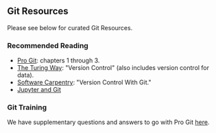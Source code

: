 ## Git Resources
Please see below for curated Git Resources.

### Recommended Reading
- [Pro Git][1]: chapters 1 through 3.
- [The Turing Way][2]: "Version Control" (also includes version control for
data).
- [Software Carpentry][3]: "Version Control With Git."
- [Jupyter and Git][jupyter_git]

### Git Training
We have supplementary questions and answers to go with Pro Git [here][4].

[1]: <https://git-scm.com/book/en/v2> "Pro Git"
[2]: <https://the-turing-way.netlify.app/reproducible-research/vcs.html> "The Turing Way, Version Control"
[3]: <http://swcarpentry.github.io/git-novice/> "Version Control With Git"
[jupyter_git]: <jupyter_git.md> "Jupyter and Git"
[4]: <pro_git_supplement/pro_git_supplement.md> "Pro Git Supplement"
